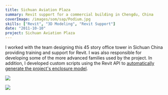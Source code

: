 ```yaml
---
title: Sichuan Aviation Plaza
summary: Revit support for a commercial building in Chengdu, China
coverImage: /images/som/sap/Podium.jpg
skills: ["Revit", "3D Modeling", "Revit Support"]
date: "2011-10-10"
project: Sichuan Aviation Plaza
---
```


I worked with the team designing this 45 story office tower in Sichuan China providing training and support for Revit. I was also responsible for developing some of the more advanced families used by the project. In addition, I developed custom scripts using the Revit API to [automatically generate the project's enclosure model](/projects/som/sap-enclosure).

![](/images/som/sap/Full-Tower.jpg)

![](/images/som/sap/Building-Section-3d.jpg)
